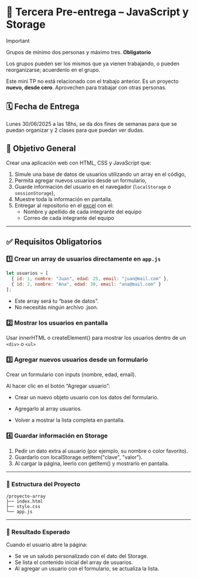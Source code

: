 # 📄 Tercera Pre-entrega –  JavaScript y Storage

> [!IMPORTANT]
> Grupos de mínimo dos personas y máximo tres. **Obligatorio**
> 
> Los grupos pueden ser los mismos que ya vienen trabajando, o pueden reorganizarse; acuerdenlo en el grupo.
>
> Este mini TP no está relacionado con el trabajo anterior. Es un proyecto **nuevo, desde cero**. Aprovechen para trabajar con otras personas.

## 🗓️ Fecha de Entrega

Lunes 30/06/2025 a las 18hs, se da dos fines de semanas para que se puedan organizar y 2 clases para que puedan ver dudas.

## 🎯 Objetivo General

Crear una aplicación web con HTML, CSS y JavaScript que:
1. Simule una base de datos de usuarios utilizando un array en el código,
2. Permita agregar nuevos usuarios desde un formulario,
3. Guarde información del usuario en el navegador (`localStorage` o `sessionStorage`),
4. Muestre toda la información en pantalla.
5. Entregar al repositorio en el [excel](https://docs.google.com/spreadsheets/d/15jD9wPI91baF5VmKQDeLjBvTDDqz7YsLO6wCJQ4pBro/edit?usp=sharing) con el:
     - Nombre y apellido de cada integrante del equipo
     - Correo de cada integrante del equipo

---

## ✅ Requisitos Obligatorios

### 1️⃣ Crear un array de usuarios directamente en `app.js`

```js
let usuarios = [
  { id: 1, nombre: "Juan", edad: 25, email: "juan@mail.com" },
  { id: 2, nombre: "Ana", edad: 30, email: "ana@mail.com" }
];
```

- Este array será tu “base de datos”.
- No necesitás ningún archivo .json.

### 2️⃣ Mostrar los usuarios en pantalla

Usar innerHTML o createElement() para mostrar los usuarios dentro de un ```<div>``` o ```<ul>```

### 3️⃣ Agregar nuevos usuarios desde un formulario

Crear un formulario con inputs (nombre, edad, email).

Al hacer clic en el botón “Agregar usuario”:

  - Crear un nuevo objeto usuario con los datos del formulario.

  - Agregarlo al array usuarios.

  - Volver a mostrar la lista completa en pantalla.

### 4️⃣ Guardar información en Storage
1. Pedir un dato extra al usuario (por ejemplo, su nombre o color favorito).
2. Guardarlo con localStorage.setItem("clave", "valor").
3. Al cargar la página, leerlo con getItem() y mostrarlo en pantalla.

---

### 📁 Estructura del Proyecto

```
/proyecto-array
├── index.html
├── style.css
└── app.js
```

---

### 🧪 Resultado Esperado
Cuando el usuario abre la página:
  - Se ve un saludo personalizado con el dato del Storage.
  - Se lista el contenido inicial del array de usuarios.
  - Al agregar un usuario con el formulario, se actualiza la lista.

